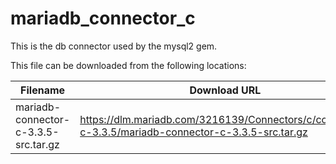 mariadb_connector_c
============
This is the db connector used by the mysql2 gem.

This file can be downloaded from the following locations:

| Filename                             | Download URL                                                                                                        |
|--------------------------------------|---------------------------------------------------------------------------------------------------------------------|
| mariadb-connector-c-3.3.5-src.tar.gz | https://dlm.mariadb.com/3216139/Connectors/c/connector-c-3.3.5/mariadb-connector-c-3.3.5-src.tar.gz |

